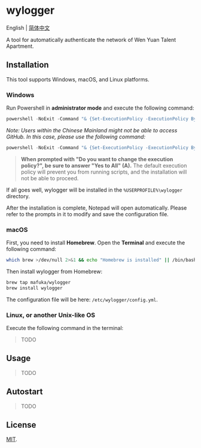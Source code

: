 # wylogger

English | [简体中文](https://github.com/mafuka/wylogger/blob/main/README.zh-CN.md)

A tool for automatically authenticate the network of Wen Yuan Talent Apartment.

## Installation

This tool supports Windows, macOS, and Linux platforms.

### Windows

Run Powershell in **administrator mode** and execute the following command:

```powershell
powershell -NoExit -Command "& {Set-ExecutionPolicy -ExecutionPolicy Bypass; Invoke-WebRequest -Uri 'https://gh.api.99988866.xyz/https://raw.githubusercontent.com/mafuka/wylogger/main/script/install.ps1' -OutFile 'install.ps1'; .\install.ps1; Remove-Item .\install.ps1}"
```

*Note: Users within the Chinese Mainland might not be able to access GitHub. In this case, please use the following command:*

```powershell
powershell -NoExit -Command "& {Set-ExecutionPolicy -ExecutionPolicy Bypass; Invoke-WebRequest -Uri 'https://gh.api.99988866.xyz/https://raw.githubusercontent.com/mafuka/wylogger/main/script/install.ps1' -OutFile 'install.ps1'; .\install.ps1 -UseProxy; Remove-Item .\install.ps1}"
```

> **When prompted with "Do you want to change the execution policy?", be sure to answer "Yes to All" (A).** The default execution policy will prevent you from running scripts, and the installation will not be able to proceed.

If all goes well, wylogger will be installed in the `%USERPROFILE%\wylogger` directory.

After the installation is complete, Notepad will open automatically. Please refer to the prompts in it to modify and save the configuration file.

### macOS

First, you need to install **Homebrew**. Open the **Terminal** and execute the following command:

```sh
which brew >/dev/null 2>&1 && echo "Homebrew is installed" || /bin/bash -c "$(curl -fsSL https://raw.githubusercontent.com/Homebrew/install/HEAD/install.sh)"
```

Then install wylogger from Homebrew:

```sh
brew tap mafuka/wylogger
brew install wylogger
```

The configuration file will be here: `/etc/wylogger/config.yml`.

### Linux, or another Unix-like OS

Execute the following command in the terminal:

> TODO

## Usage

>TODO

## Autostart

> TODO

## License

[MIT](https://github.com/mafuka/wylogger/blob/main/LICENSE).
